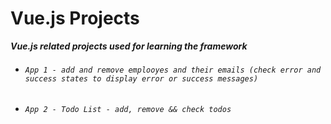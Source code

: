 # **Vue.js Projects**
***Vue.js related projects used for learning the framework***

- ###### `App 1 - add and remove emplooyes and their emails (check error and success states to display error or success messages)`
- ###### `App 2 - Todo List - add, remove && check todos`

